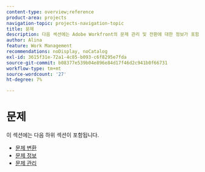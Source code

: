 ```yaml
---
content-type: overview;reference
product-area: projects
navigation-topic: projects-navigation-topic
title: 문제
description: 다음 섹션에는 Adobe Workfront의 문제 관리 및 전환에 대한 정보가 포함되어 있습니다.
author: Alina
feature: Work Management
recommendations: noDisplay, noCatalog
exl-id: 3615f31e-72a1-4c85-b093-c6f8295e7fda
source-git-commit: b08377e539b04e896e84d17f46d2c941b0f66731
workflow-type: tm+mt
source-wordcount: '27'
ht-degree: 7%

---
```


# 문제

이 섹션에는 다음 하위 섹션이 포함됩니다.

* [문제 변환](../../manage-work/issues/convert-issues/convert-issues-overview.md)
* [문제 정보](../../manage-work/issues/issue-information/issue-info-overview.md)
* [문제 관리](../../manage-work/issues/manage-issues/manage-issues-overview.md)
